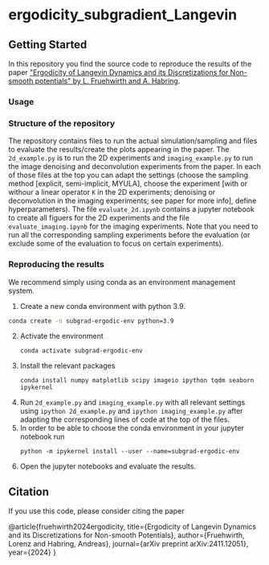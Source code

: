 # ergodicity_subgradient_Langevin



<!-- GETTING STARTED -->
## Getting Started

In this repository you find the source code to reproduce the results of the paper ["Ergodicity of Langevin Dynamics and its Discretizations for Non-smooth potentials" by L. Fruehwirth and A. Habring](https://arxiv.org/pdf/2411.12051).

### Usage

### Structure of the repository

The repository contains files to run the actual simulation/sampling and files to evaluate the results/create the plots appearing in the paper. The `2d_example.py` is to run the 2D experiments and `imaging_example.py` to run the image denoising and deconvolution experiments from the paper. In each of those files at the top you can adapt the settings (choose the sampling method [explicit, semi-implicit, MYULA], choose the experiment [with or withour a linear operator `K` in the 2D experiments; denoising or deconvolution in the imaging experiments; see paper for more info], define hyperparameters). The file `evaluate_2d.ipynb` contains a jupyter notebook to create all figuers for the 2D experiments and the file `evaluate_imaging.ipynb` for the imaging experiments. Note that you need to run all the corresponding sampling experiments before the evaluation (or exclude some of the evaluation to focus on certain experiments).

### Reproducing the results

We recommend simply using conda as an environment management system.
1. Create a new conda environment with python 3.9.
  ```sh
  conda create -n subgrad-ergodic-env python=3.9
  ```
2. Activate the environment
   ```
   conda activate subgrad-ergodic-env
   ```
2. Install the relevant packages
   ```
   conda install numpy matplotlib scipy imageio ipython tqdm seaborn ipykernel
   ```
3. Run `2d_example.py` and `imaging_example.py` with all relevant settings using `ipython 2d_example.py` and `ipython imaging_example.py` after adapting the corresponding lines of code at the top of the files.
4. In order to be able to choose the conda environment in your jupyter notebook run
   ```
   python -m ipykernel install --user --name=subgrad-ergodic-env
   ```
6. Open the jupyter notebooks and evaluate the results.



## Citation

If you use this code, please consider citing the paper

@article{fruehwirth2024ergodicity,
  title={Ergodicity of Langevin Dynamics and its Discretizations for Non-smooth Potentials},
  author={Fruehwirth, Lorenz and Habring, Andreas},
  journal={arXiv preprint arXiv:2411.12051},
  year={2024}
}


